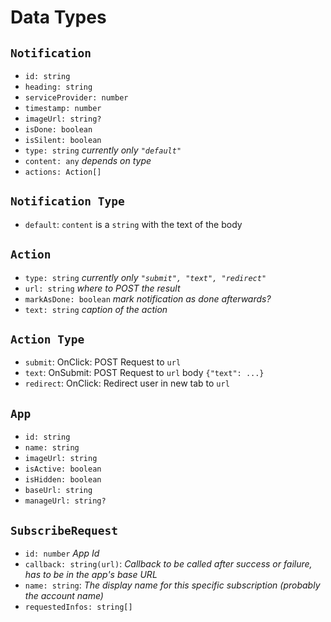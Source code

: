# Data Types
## `Notification`
  - `id: string`
  - `heading: string` 
  - `serviceProvider: number`
  - `timestamp: number` 
  - `imageUrl: string?`
  - `isDone: boolean` 
  - `isSilent: boolean` 
  - `type: string` _currently only `"default"`_ 
  - `content: any` _depends on type_ 
  - `actions: Action[]` 
  
## `Notification Type`
  - `default`: `content` is a `string` with the text of the body
  
## `Action`
  - `type: string` _currently only `"submit", "text", "redirect"`_
  - `url: string` _where to POST the result_
  - `markAsDone: boolean` _mark notification as done afterwards?_
  - `text: string` _caption of the action_
 
## `Action Type`
  - `submit`: OnClick: POST Request to `url`
  - `text`: OnSubmit: POST Request to `url` body `{"text": ...}`
  - `redirect`: OnClick: Redirect user in new tab to `url`
  
## `App`
  - `id: string`
  - `name: string`
  - `imageUrl: string`
  - `isActive: boolean`
  - `isHidden: boolean`
  - `baseUrl: string`
  - `manageUrl: string?`

## `SubscribeRequest`
  - `id: number` _App Id_
  - `callback: string(url)`: _Callback to be called after success or failure, has to be in the app's base URL_
  - `name: string`: _The display name for this specific subscription (probably the account name)_
  - `requestedInfos: string[]`
 
